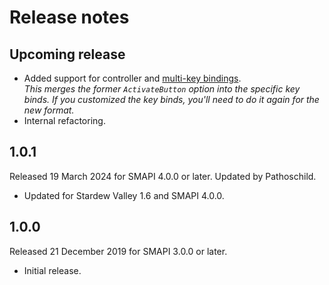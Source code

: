 ﻿# Release notes
## Upcoming release
- Added support for controller and [multi-key bindings](https://stardewvalleywiki.com/Modding:Player_Guide/Key_Bindings#Multi-key_bindings).  
  _This merges the former `ActivateButton` option into the specific key binds. If you customized the key binds, you'll need to do it again for the new format._
- Internal refactoring.

## 1.0.1
Released 19 March 2024 for SMAPI 4.0.0 or later. Updated by Pathoschild.

- Updated for Stardew Valley 1.6 and SMAPI 4.0.0.

## 1.0.0
Released 21 December 2019 for SMAPI 3.0.0 or later.

- Initial release.
